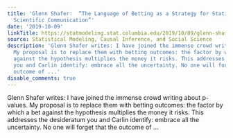 ```yaml
---
title: 'Glenn Shafer:  “The Language of Betting as a Strategy for Statistical and
  Scientific Communication”'
date: '2019-10-09'
linkTitle: https://statmodeling.stat.columbia.edu/2019/10/09/glenn-shafer-the-language-of-betting-as-a-strategy-for-statistical-and-scientific-communication/
source: Statistical Modeling, Causal Inference, and Social Science
description: 'Glenn Shafer writes: I have joined the immense crowd writing about p-values.
  My proposal is to replace them with betting outcomes: the factor by which a bet
  against the hypothesis multiplies the money it risks. This addresses the desideratum
  you and Carlin identify: embrace all the uncertainty. No one will forget that the
  outcome of ...'
disable_comments: true
---
```

Glenn Shafer writes: I have joined the immense crowd writing about p-values. My proposal is to replace them with betting outcomes: the factor by which a bet against the hypothesis multiplies the money it risks. This addresses the desideratum you and Carlin identify: embrace all the uncertainty. No one will forget that the outcome of ...